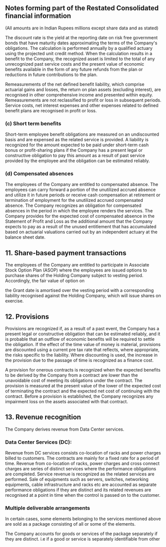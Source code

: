 ## Notes forming part of the Restated Consolidated financial information

(All amounts are in Indian Rupees millions except share data and as stated)

The discount rate is the yield at the reporting date on risk free government bonds that have maturity dates approximating the terms of the Company's obligations. The calculation is performed annually by a qualified actuary using the projected unit credit method. When the calculation results in a benefit to the Company, the recognized asset is limited to the total of any unrecognized past service costs and the present value of economic benefits available in the form of any future refunds from the plan or reductions in future contributions to the plan.

Remeasurements of the net defined benefit liability, which comprise actuarial gains and losses, the return on plan assets (excluding interest), are recognised in other comprehensive income and presented within equity. Remeasurements are not reclassified to profit or loss in subsequent periods. Service costs, net interest expenses and other expenses related to defined benefit plans are recognised in profit or loss.

### (c) Short term benefits

Short-term employee benefit obligations are measured on an undiscounted basis and are expensed as the related service is provided. A liability is recognized for the amount expected to be paid under short-term cash bonus or profit-sharing plans if the Company has a present legal or constructive obligation to pay this amount as a result of past service provided by the employee and the obligation can be estimated reliably.

### (d) Compensated absences

The employees of the Company are entitled to compensated absence. The employees can carry forward a portion of the unutilized accrued absence and utilize it in future periods or receive cash compensation at retirement or termination of employment for the unutilized accrued compensated absence. The Company recognizes an obligation for compensated absences in the period in which the employee renders the services. The Company provides for the expected cost of compensated absence in the Statement of Profit and Loss as the additional amount that the Company expects to pay as a result of the unused entitlement that has accumulated based on actuarial valuations carried out by an independent actuary at the balance sheet date.

## 11. Share-based payment transactions

The employees of the Company are entitled to participate in Associate Stock Option Plan (ASOP) where the employees are issued options to purchase shares of the Holding Company subject to vesting period. Accordingly, the fair value of option on

the Grant date is amortised over the vesting period with a corresponding liability recognised against the Holding Company, which will issue shares on exercise.

## 12. Provisions

Provisions are recognized if, as a result of a past event, the Company has a present legal or constructive obligation that can be estimated reliably, and it is probable that an outflow of economic benefits will be required to settle the obligation. If the effect of the time value of money is material, provisions are discounted using a current pre tax rate that reflects, where appropriate, the risks specific to the liability. Where discounting is used, the increase in the provision due to the passage of time is recognized as a finance cost.

A provision for onerous contracts is recognized when the expected benefits to be derived by the Company from a contract are lower than the unavoidable cost of meeting its obligations under the contract. The provision is measured at the present value of the lower of the expected cost of terminating the contract and the expected net cost of continuing with the contract. Before a provision is established, the Company recognizes any impairment loss on the assets associated with that contract.

## 13. Revenue recognition

The Company derives revenue from Data Center services.

### Data Center Services (DC):

Revenue from DC services consists co-location of racks and power charges billed to customers. The contracts are mainly for a fixed rate for a period of time. Revenue from co-location of racks, power charges and cross connect charges are series of distinct services where the performance obligations are completed. Service revenue is recognized as the related services are performed. Sale of equipments such as servers, switches, networking equipments, cable infrastructure and racks etc are accounted as separate performance obligations if they are distinct and its related revenues are recognised at a point in time when the control is passed on to the customer.

### Multiple deliverable arrangements

In certain cases, some elements belonging to the services mentioned above are sold as a package consisting of all or some of the elements.

The Company accounts for goods or services of the package separately if they are distinct. i.e if a good or service is separately identifiable from other